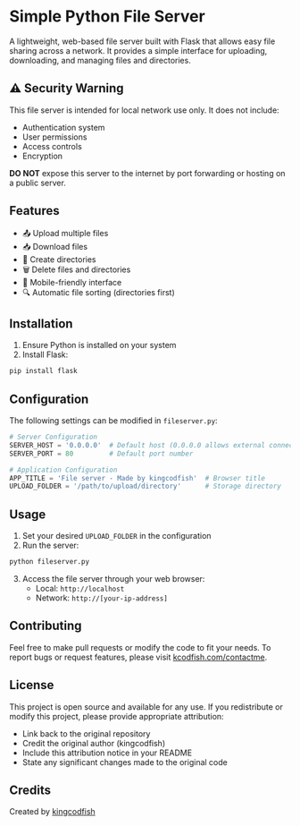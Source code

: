 # Simple Python File Server

A lightweight, web-based file server built with Flask that allows easy file sharing across a network. It provides a simple interface for uploading, downloading, and managing files and directories.

## ⚠️ Security Warning

This file server is intended for local network use only. It does not include:
- Authentication system
- User permissions
- Access controls
- Encryption

**DO NOT** expose this server to the internet by port forwarding or hosting on a public server.

## Features

- 📤 Upload multiple files
- 📥 Download files
- 📁 Create directories
- 🗑️ Delete files and directories
- 📱 Mobile-friendly interface
- 🔍 Automatic file sorting (directories first)

## Installation

1. Ensure Python is installed on your system
2. Install Flask:
```bash
pip install flask
```

## Configuration

The following settings can be modified in `fileserver.py`:

```python
# Server Configuration
SERVER_HOST = '0.0.0.0'  # Default host (0.0.0.0 allows external connections)
SERVER_PORT = 80         # Default port number

# Application Configuration
APP_TITLE = 'File server - Made by kingcodfish'  # Browser title
UPLOAD_FOLDER = '/path/to/upload/directory'      # Storage directory
```

## Usage

1. Set your desired `UPLOAD_FOLDER` in the configuration
2. Run the server:
```bash
python fileserver.py
```
3. Access the file server through your web browser:
   - Local: `http://localhost`
   - Network: `http://[your-ip-address]`

## Contributing

Feel free to make pull requests or modify the code to fit your needs. To report bugs or request features, please visit [kcodfish.com/contactme](https://kcodfish.com/contactme).

## License

This project is open source and available for any use. If you redistribute or modify this project, please provide appropriate attribution:

- Link back to the original repository
- Credit the original author (kingcodfish)
- Include this attribution notice in your README
- State any significant changes made to the original code

## Credits

Created by [kingcodfish](https://kcodfish.com)
